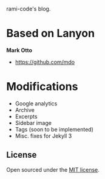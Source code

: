 rami-code's blog.

# Based on Lanyon
**Mark Otto**
- <https://github.com/mdo>


# Modifications
- Google analytics
- Archive
- Excerpts
- Sidebar image
- Tags (soon to be implemented)
- Misc. fixes for Jekyll 3

## License
Open sourced under the [MIT license](LICENSE.md).
